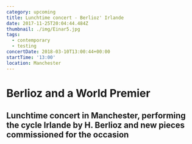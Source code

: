 ```yaml
---
category: upcoming
title: Lunchtime concert - Berlioz' Irlande
date: 2017-11-25T20:04:44.484Z
thumbnail: ./img/Einar5.jpg
tags:
  - contemporary
  - testing
concertDate: 2018-03-10T13:00:44+00:00
startTime: '13:00'
location: Manchester
---
```

# Berlioz and a World Premier

## Lunchtime concert in Manchester, performing the cycle Irlande by H. Berlioz and new pieces commissioned for the occasion
